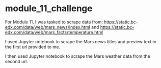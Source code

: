 # module_11_challenge

For Module 11, I was tasked to scrape data from:
https://static.bc-edx.com/data/web/mars_news/index.html
and
https://static.bc-edx.com/data/web/mars_facts/temperature.html

I used Jupyter notebook to scrape the Mars news titles and preview text in the first url provided to me.

I then used Jupyter notebook to scrape the Mars weather data from the second url.

